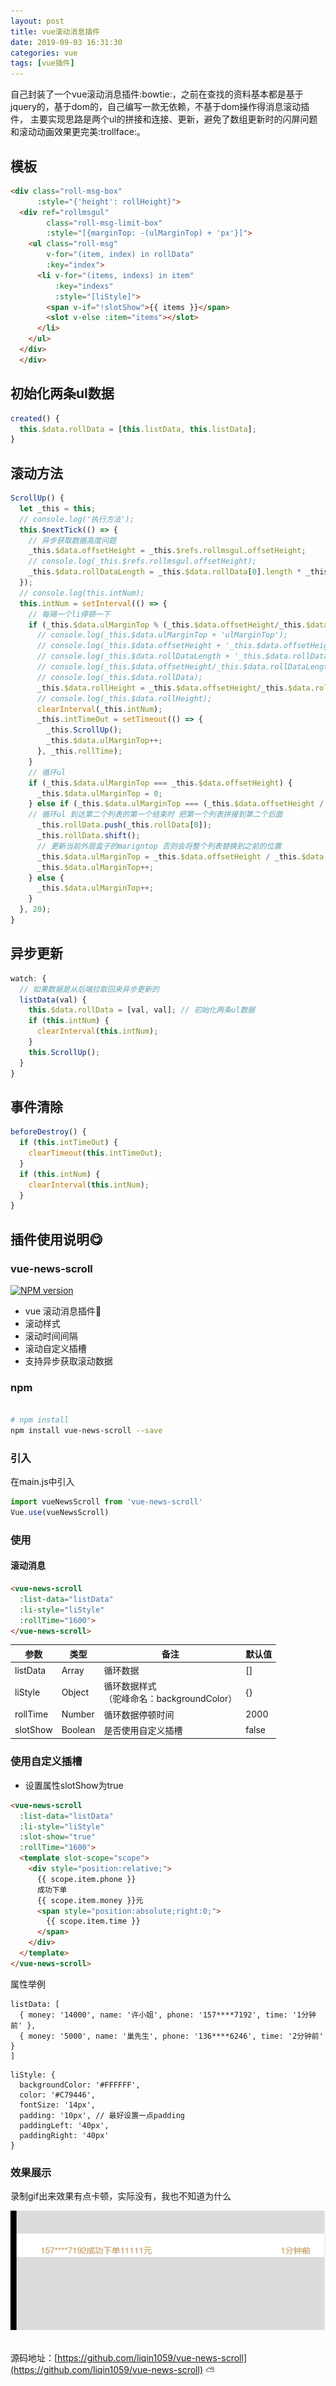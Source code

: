 ```yaml
---
layout: post
title: vue滚动消息插件
date: 2019-09-03 16:31:30
categories: vue
tags: [vue插件]
---
```


自己封装了一个vue滚动消息插件:bowtie:，之前在查找的资料基本都是基于jquery的，基于dom的，自己编写一款无依赖，不基于dom操作得消息滚动插件，
主要实现思路是两个ul的拼接和连接、更新，避免了数组更新时的闪屏问题和滚动动画效果更完美:trollface:。

<!-- more -->

## 模板
``` html
<div class="roll-msg-box"
      :style="{'height': rollHeight}">
  <div ref="rollmsgul"
        class="roll-msg-limit-box"
        :style="[{marginTop: -(ulMarginTop) + 'px'}]">
    <ul class="roll-msg"
        v-for="(item, index) in rollData"
        :key="index">
      <li v-for="(items, indexs) in item"
          :key="indexs"
          :style="[liStyle]">
        <span v-if="!slotShow">{{ items }}</span>
        <slot v-else :item="items"></slot>
      </li>
    </ul>
  </div>
  </div>
```
## 初始化两条ul数据

``` javascript
created() {
  this.$data.rollData = [this.listData, this.listData];
}
```

## 滚动方法

``` javascript
ScrollUp() {
  let _this = this;
  // console.log('执行方法');
  this.$nextTick(() => {
    // 异步获取数据高度问题
    _this.$data.offsetHeight = _this.$refs.rollmsgul.offsetHeight;
    // console.log(_this.$refs.rollmsgul.offsetHeight);
    _this.$data.rollDataLength = _this.$data.rollData[0].length * _this.$data.rollData.length || 1;
  });
  // console.log(this.intNum);
  this.intNum = setInterval(() => {
    // 每隔一个li停顿一下
    if (_this.$data.ulMarginTop % (_this.$data.offsetHeight/_this.$data.rollDataLength) === 0) {
      // console.log(_this.$data.ulMarginTop + 'ulMarginTop');
      // console.log(_this.$data.offsetHeight + '_this.$data.offsetHeight');
      // console.log(_this.$data.rollDataLength + '_this.$data.rollDataLength');
      // console.log(_this.$data.offsetHeight/_this.$data.rollDataLength + '每段');
      // console.log(_this.$data.rollData);
      _this.$data.rollHeight = _this.$data.offsetHeight/_this.$data.rollDataLength + 'px';
      // console.log(_this.$data.rollHeight);
      clearInterval(_this.intNum);
      _this.intTimeOut = setTimeout(() => {
        _this.ScrollUp();
        _this.$data.ulMarginTop++;
      }, _this.rollTime);
    }
    // 循环ul
    if (_this.$data.ulMarginTop === _this.$data.offsetHeight) {
      _this.$data.ulMarginTop = 0;
    } else if (_this.$data.ulMarginTop === (_this.$data.offsetHeight / 2  + _this.$data.offsetHeight / _this.$data.rollDataLength)) {
    // 循环ul 到达第二个列表的第一个结束时 把第一个列表拼接到第二个后面
      _this.rollData.push(_this.rollData[0]);
      _this.rollData.shift();
      // 更新当前外层盒子的marigntop 否则会将整个列表替换到之前的位置
      _this.$data.ulMarginTop = _this.$data.offsetHeight / _this.$data.rollDataLength;
      _this.$data.ulMarginTop++;
    } else {
      _this.$data.ulMarginTop++;
    }
  }, 20);
}
```
## 异步更新

``` javascript
watch: {
  // 如果数据是从后端拉取回来异步更新的
  listData(val) {
    this.$data.rollData = [val, val]; // 初始化两条ul数据
    if (this.intNum) {
      clearInterval(this.intNum);
    }
    this.ScrollUp();
  }
}
```
## 事件清除

``` javascript
beforeDestroy() {
  if (this.intTimeOut) {
    clearTimeout(this.intTimeOut);
  }
  if (this.intNum) {
    clearInterval(this.intNum);
  }
}
```

## 插件使用说明:yum:

### vue-news-scroll
[![NPM version](https://img.shields.io/npm/v/vue-news-scroll.svg)](https://www.npmjs.com/package/vue-news-scroll)

-  vue 滚动消息插件👫
-  滚动样式
-  滚动时间间隔
-  滚动自定义插槽
-  支持异步获取滚动数据

### npm

``` bash

# npm install
npm install vue-news-scroll --save

```
### 引入

在main.js中引入

```js
import vueNewsScroll from 'vue-news-scroll'
Vue.use(vueNewsScroll)
```

### 使用

####  滚动消息

``` html
<vue-news-scroll
  :list-data="listData"
  :li-style="liStyle"
  :rollTime="1600">
</vue-news-scroll>
```

| 参数 | 类型 | 备注 | 默认值 |
|  ------ | ------ | ------ | ------ |
| listData | Array | 循环数据 | [] |
| liStyle | Object | 循环数据样式<br>（驼峰命名：backgroundColor） | {} |
| rollTime | Number | 循环数据停顿时间 | 2000 |
| slotShow | Boolean | 是否使用自定义插槽 | false |

###  使用自定义插槽

- 设置属性slotShow为true

``` html
<vue-news-scroll
  :list-data="listData"
  :li-style="liStyle"
  :slot-show="true"
  :rollTime="1600">
  <template slot-scope="scope">
    <div style="position:relative;">
      {{ scope.item.phone }}
      成功下单
      {{ scope.item.money }}元
      <span style="position:absolute;right:0;">
        {{ scope.item.time }}
      </span>
    </div>
  </template>
</vue-news-scroll>
```

属性举例

```
listData: [
  { money: '14000', name: '许小姐', phone: '157****7192', time: '1分钟前' },
  { money: '5000', name: '巢先生', phone: '136****6246', time: '2分钟前' }
]
```

```
liStyle: {
  backgroundColor: '#FFFFFF',
  color: '#C79446',
  fontSize: '14px',
  padding: '10px', // 最好设置一点padding
  paddingLeft: '40px',
  paddingRight: '40px'
}
```

### 效果展示

录制gif出来效果有点卡顿，实际没有，我也不知道为什么

<center><img src="../assets/img/rollmsggif.gif"/></center><br/>


源码地址：[https://github.com/liqin1059/vue-news-scroll](https://github.com/liqin1059/vue-news-scroll)
:partly_sunny:
